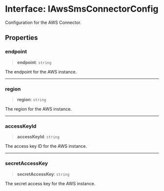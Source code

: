 # Interface: IAwsSmsConnectorConfig

Configuration for the AWS Connector.

## Properties

### endpoint

> **endpoint**: `string`

The endpoint for the AWS instance.

***

### region

> **region**: `string`

The region for the AWS instance.

***

### accessKeyId

> **accessKeyId**: `string`

The access key ID for the AWS instance.

***

### secretAccessKey

> **secretAccessKey**: `string`

The secret access key for the AWS instance.
